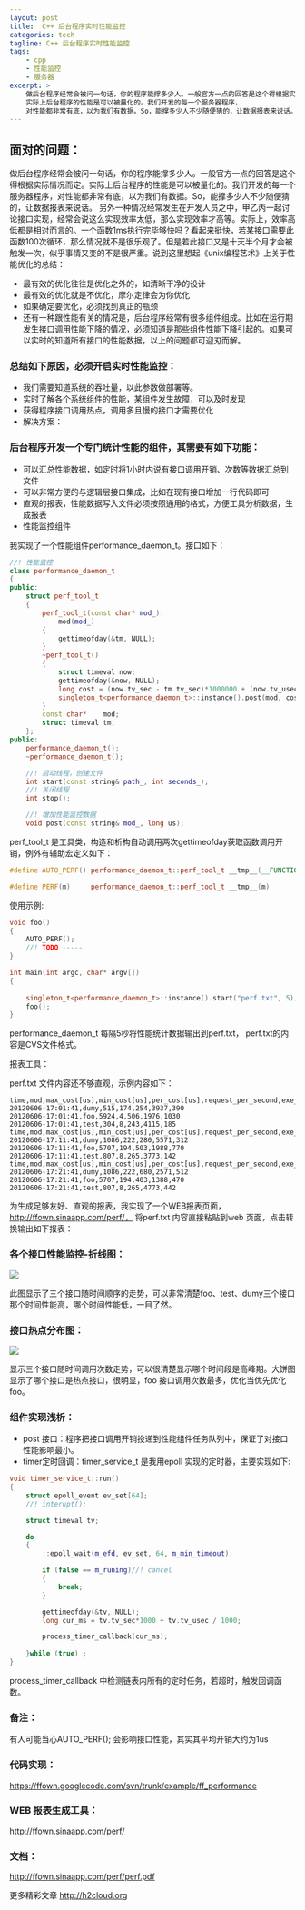 ```yaml
---
layout: post
title:  C++ 后台程序实时性能监控
categories: tech
tagline: C++ 后台程序实时性能监控
tags:
    - cpp
    - 性能监控
    - 服务器
excerpt: >
    做后台程序经常会被问一句话，你的程序能撑多少人。一般官方一点的回答是这个得根据实际情况而定。
    实际上后台程序的性能是可以被量化的。我们开发的每一个服务器程序，
    对性能都非常有底，以为我们有数据。So，能撑多少人不少随便猜的，让数据报表来说话。
---
```


## 面对的问题：
做后台程序经常会被问一句话，你的程序能撑多少人。一般官方一点的回答是这个得根据实际情况而定。实际上后台程序的性能是可以被量化的。我们开发的每一个服务器程序，对性能都非常有底，以为我们有数据。So，能撑多少人不少随便猜的，让数据报表来说话。
另外一种情况经常发生在开发人员之中，甲乙丙一起讨论接口实现，经常会说这么实现效率太低，那么实现效率才高等。实际上，效率高低都是相对而言的。一个函数1ms执行完毕够快吗？看起来挺快，若某接口需要此函数100次循环，那么情况就不是很乐观了。但是若此接口又是十天半个月才会被触发一次，似乎事情又变的不是很严重。说到这里想起《unix编程艺术》上关于性能优化的总结：

*  最有效的优化往往是优化之外的，如清晰干净的设计
*  最有效的优化就是不优化，摩尔定律会为你优化
*  如果确定要优化，必须找到真正的瓶颈
*  还有一种跟性能有关的情况是，后台程序经常有很多组件组成。比如在运行期发生接口调用性能下降的情况，必须知道是那些组件性能下降引起的。如果可以实时的知道所有接口的性能数据，以上的问题都可迎刃而解。

### 总结如下原因，必须开启实时性能监控：

*  我们需要知道系统的吞吐量，以此参数做部署等。
*  实时了解各个系统组件的性能，某组件发生故障，可以及时发现
*  获得程序接口调用热点，调用多且慢的接口才需要优化
*  解决方案：

### 后台程序开发一个专门统计性能的组件，其需要有如下功能：

*  可以汇总性能数据，如定时将1小时内说有接口调用开销、次数等数据汇总到文件
*  可以非常方便的与逻辑层接口集成，比如在现有接口增加一行代码即可
*  直观的报表，性能数据写入文件必须按照通用的格式，方便工具分析数据，生成报表
*  性能监控组件

我实现了一个性能组件performance_daemon_t。接口如下：

```cpp
//! 性能监控
class performance_daemon_t
{
public:
    struct perf_tool_t
    {
        perf_tool_t(const char* mod_):
            mod(mod_)
        {
            gettimeofday(&tm, NULL);
        }
        ~perf_tool_t()
        {
            struct timeval now;
            gettimeofday(&now, NULL);
            long cost = (now.tv_sec - tm.tv_sec)*1000000 + (now.tv_usec - tm.tv_usec);
            singleton_t<performance_daemon_t>::instance().post(mod, cost);
        }
        const char*    mod;
        struct timeval tm;
    };
public:
    performance_daemon_t();
    ~performance_daemon_t();

    //! 启动线程，创建文件
    int start(const string& path_, int seconds_);
    //! 关闭线程
    int stop();

    //! 增加性能监控数据
    void post(const string& mod_, long us);
```
perf_tool_t 是工具类，构造和析构自动调用两次gettimeofday获取函数调用开销，例外有辅助宏定义如下：
```cpp
#define AUTO_PERF() performance_daemon_t::perf_tool_t __tmp__(__FUNCTION__)

#define PERF(m)     performance_daemon_t::perf_tool_t __tmp__(m)
```
使用示例:

```cpp
void foo()
{
    AUTO_PERF();
    //! TODO -----
}

int main(int argc, char* argv[])
{
    
    singleton_t<performance_daemon_t>::instance().start("perf.txt", 5); 
    foo();
}
```
performance_daemon_t 每隔5秒将性能统计数据输出到perf.txt， perf.txt的内容是CVS文件格式。

报表工具：

perf.txt 文件内容还不够直观，示例内容如下：

```
time,mod,max_cost[us],min_cost[us],per_cost[us],request_per_second,exe_times
20120606-17:01:41,dumy,515,174,254,3937,390
20120606-17:01:41,foo,5924,4,506,1976,1030
20120606-17:01:41,test,304,8,243,4115,185
time,mod,max_cost[us],min_cost[us],per_cost[us],request_per_second,exe_times
20120606-17:11:41,dumy,1086,222,280,5571,312
20120606-17:11:41,foo,5707,194,503,1988,770
20120606-17:11:41,test,807,8,265,3773,142
time,mod,max_cost[us],min_cost[us],per_cost[us],request_per_second,exe_times
20120606-17:21:41,dumy,1086,222,680,2571,512
20120606-17:21:41,foo,5707,194,403,1388,470
20120606-17:21:41,test,807,8,265,4773,442
```

为生成足够友好、直观的报表，我实现了一个WEB报表页面，http://ffown.sinaapp.com/perf/， 将perf.txt 内容直接粘贴到web 页面，点击转换输出如下报表：

### 各个接口性能监控-折线图：
![](/assets/img/cppperf/cppperf1.jpg)


此图显示了三个接口随时间顺序的走势，可以非常清楚foo、test、dumy三个接口那个时间性能高，哪个时间性能低，一目了然。

### 接口热点分布图：

![](/assets/img/cppperf/cppperf2.jpg)


显示三个接口随时间调用次数走势，可以很清楚显示哪个时间段是高峰期。大饼图显示了哪个接口是热点接口，很明显，foo 接口调用次数最多，优化当优先优化foo。

### 组件实现浅析：

*  post 接口：程序把接口调用开销投递到性能组件任务队列中，保证了对接口性能影响最小。
*  timer定时回调：timer_service_t 是我用epoll 实现的定时器，主要实现如下:

```cpp
void timer_service_t::run()
{
    struct epoll_event ev_set[64];
    //! interupt();

    struct timeval tv;

    do
    {
        ::epoll_wait(m_efd, ev_set, 64, m_min_timeout);

        if (false == m_runing)//! cancel
        {
            break;
        }

        gettimeofday(&tv, NULL);
        long cur_ms = tv.tv_sec*1000 + tv.tv_usec / 1000;

        process_timer_callback(cur_ms);
        
    }while (true) ;
}
```
process_timer_callback 中检测链表内所有的定时任务，若超时，触发回调函数。

### 备注：

有人可能当心AUTO_PERF(); 会影响接口性能，其实其平均开销大约为1us 

### 代码实现：

https://ffown.googlecode.com/svn/trunk/example/ff_performance

### WEB 报表生成工具：

http://ffown.sinaapp.com/perf/

### 文档：

http://ffown.sinaapp.com/perf/perf.pdf

更多精彩文章 http://h2cloud.org